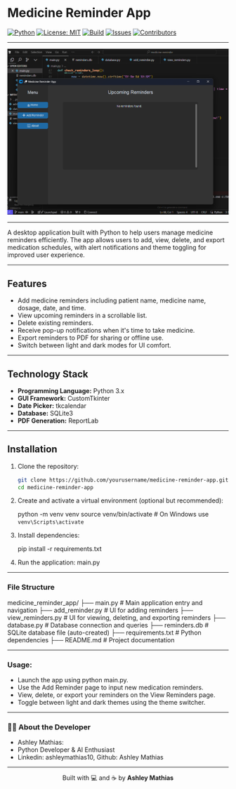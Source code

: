 # Medicine Reminder App

[![Python](https://img.shields.io/badge/Python-3.x-blue.svg)](https://www.python.org/)
[![License: MIT](https://img.shields.io/badge/License-MIT-green.svg)](LICENSE)
[![Build](https://img.shields.io/github/actions/workflow/status/AshleyMathias/medicine-reminder/python-app.yml?branch=main)](https://github.com/AshleyMathias/medicine-reminder-app/actions)
[![Issues](https://img.shields.io/github/issues/AshleyMathias/medicine-reminder)](https://github.com/AshleyMathias/medicine-reminder/issues)
[![Contributors](https://img.shields.io/github/contributors/AshleyMathias/medicine-reminder)](https://github.com/AshleyMathias/medicine-reminder/graphs/contributors)

---

![Medicine Reminder Screenshot](Screenshot1.png)

----

A desktop application built with Python to help users manage medicine reminders efficiently. The app allows users to add, view, delete, and export medication schedules, with alert notifications and theme toggling for improved user experience.

---

## Features

- Add medicine reminders including patient name, medicine name, dosage, date, and time.
- View upcoming reminders in a scrollable list.
- Delete existing reminders.
- Receive pop-up notifications when it's time to take medicine.
- Export reminders to PDF for sharing or offline use.
- Switch between light and dark modes for UI comfort.

---

## Technology Stack

- **Programming Language:** Python 3.x  
- **GUI Framework:** CustomTkinter  
- **Date Picker:** tkcalendar  
- **Database:** SQLite3  
- **PDF Generation:** ReportLab  

---

## Installation

1. Clone the repository:

   ```bash
   git clone https://github.com/yourusername/medicine-reminder-app.git
   cd medicine-reminder-app
   ```
2. Create and activate a virtual environment (optional but recommended):

   python -m venv venv
   source venv/bin/activate  # On Windows use `venv\Scripts\activate`

3. Install dependencies:

   pip install -r requirements.txt

4. Run the application:
   main.py

---

### File Structure

medicine_reminder_app/
├── main.py             # Main application entry and navigation
├── add_reminder.py     # UI for adding reminders
├── view_reminders.py   # UI for viewing, deleting, and exporting reminders
├── database.py         # Database connection and queries
├── reminders.db        # SQLite database file (auto-created)
├── requirements.txt    # Python dependencies
├── README.md           # Project documentation

---

### Usage:
- Launch the app using python main.py.
- Use the Add Reminder page to input new medication reminders.
- View, delete, or export your reminders on the View Reminders page.
- Toggle between light and dark themes using the theme switcher.

---

### 🙋‍♀️ About the Developer
- Ashley Mathias: 
- Python Developer & AI Enthusiast
- Linkedin: ashleymathias10, Github: Ashley Mathias

---

<p align="center">
  Built with 💻 and ☕ by <strong>Ashley Mathias</strong>
</p>


